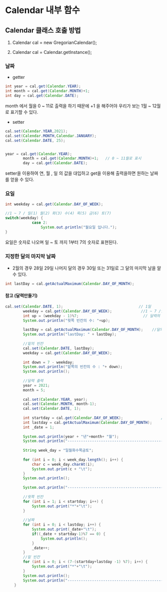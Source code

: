 # Calendar 내부 함수

## Calendar 클래스 호출 방법

1. Calendar cal = new GregorianCalendar();

2. Calendar cal = Calendar.getInstance();

### 날짜 

- getter
```java
int year = cal.get(Calendar.YEAR);
int month = cal.get(Calendar.MONTH)+1;  
int day = cal.get(Calendar.DATE);
``` 
month 에서 월을 0 ~ 11로 출력을 하기 때문에  +1 을 해주어야 우리가 보는  1월 ~ 12월로 표기할 수 있다.

- setter
```java
cal.set(Calendar.YEAR,2021);
cal.set(Calendar.MONTH,Calendar.JANUARY);
cal.set(Calendar.DATE, 25);


year = cal.get(Calendar.YEAR);
		month = cal.get(Calendar.MONTH)+1;   // 0 ~ 11월로 표시
		day = cal.get(Calendar.DATE);
```
setter을 이용하여 연, 월 , 일 의 값을 대입하고 get을 이용해 출력을하면 원하는 날짜를 얻을 수 있다.

### 요일

```java
int weekday = cal.get(Calendar.DAY_OF_WEEK);

//1 ~ 7 / 일(1) 월(2) 화(3) 수(4) 목(5) 금(6) 토(7)
switch(weekday) {
			case 2:
				System.out.println("월요일 입니다.");
}
```
요일은 숫자로 나오며 일 ~ 토 까지 1부터 7의 숫자로 표현된다.

### 지정한 달의 마지막 날짜 
- 2월의 경우 28일 29일 나머지 달의 경우 30일 또는 31일로 그 달의 마지막 날을 알 수 있다.
```java
int lastDay = cal.getActualMaximum(Calendar.DAY_OF_MONTH);
```

#### 참고 (달력만들기)
```java
cal.set(Calendar.DATE, 1);                                  // 1일				 
		weekday = cal.get(Calendar.DAY_OF_WEEK);             //1 ~ 7 /월 화 수 목 금 토 일
		int up = (weekday - 1)%7;                             // 달력의 위의 빈칸 개수
		System.out.println("윗쪽 빈칸의 수: "+up);
		
		lastDay = cal.getActualMaximum(Calendar.DAY_OF_MONTH);    //달의 마지막 날짜 구하기
		System.out.println("lastDay: " + lastDay);
		
		//밑의 빈칸
		cal.set(Calendar.DATE, lastDay);
		weekday = cal.get(Calendar.DAY_OF_WEEK);
		
		int down = 7 - weekday;
		System.out.println("밑쪽의 빈칸의 수 : "+ down);
		System.out.println();
		
		//달력 출력
		year = 2021;
		month = 5;
		
		cal.set(Calendar.YEAR, year);
		cal.set(Calendar.MONTH, month-1);
		cal.set(Calendar.DATE, 1);
		
		int startday = cal.get(Calendar.DAY_OF_WEEK);                 //요일을 구하는거
		int lastday = cal.getActualMaximum(Calendar.DAY_OF_MONTH);      //마지막
		int _date = 1;
		
		System.out.println(year + "년"+month+ "월");
		System.out.println("----------------------------------------------------");
		
		String week_day = "일월화수목금토";
		
		for (int i = 0; i < week_day.length(); i++) {
			char c = week_day.charAt(i);
			System.out.print(c + "\t");
		}
		System.out.println();
		
		System.out.println("----------------------------------------------------");
		
		//윗쪽 빈칸
		for (int i = 1; i < startday; i++) {
			System.out.print("*"+"\t");
		}
		
		//날짜
		for (int i = 0; i < lastday; i++) {
			System.out.print(_date+"\t");
			if((_date + startday-1)%7 == 0) {
				System.out.println();
			}
			_date++;
		}
		//밑 빈칸
		for (int i = 0; i < (7-(startday+lastday -1) %7); i++) {
			System.out.print("*"+"\t");
		}
		System.out.println();
		System.out.println("----------------------------------------------------");
	}
```
